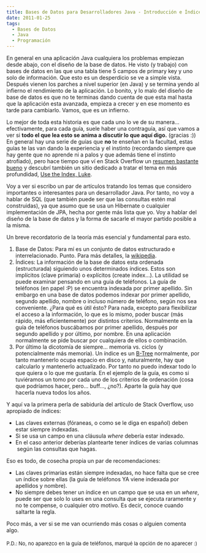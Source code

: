 ```yaml
---
title: Bases de Datos para Desarrolladores Java - Introducción e Índices
date: 2011-01-25
tags:
  - Bases de Datos
  - Java
  - Programación
---
```

En general en una aplicación Java cualquiera los problemas empiezan desde abajo, con el diseño de la base de datos. He visto (y trabajo) con bases de datos en las que una tabla tiene 5 campos de primary key y uno solo de información. Que esto es un desperdicio se ve a simple vista. Después vienen los parches a nivel superior (en Java) y se termina yendo al infierno el rendimiento de la aplicación.
Lo bonito, y lo malo del diseño de base de datos es que no te terminas dando cuenta de que esta mal hasta que la aplicación esta avanzada, empieza a crecer y en ese momento es tarde para cambiarlo. Vamos, que es un infierno.

Lo mejor de toda esta historia es que cada uno lo ve de su manera... efectivamente, para cada guía, suele haber una contraguía, así que vamos a ver si <strong>todo el que lea esto se anima a discutir lo que aquí digo.</strong> (gracias :))
En general hay una serie de guías que <strong>no </strong>te enseñan en la facultad, estas guías te las van dando la experiencia y el instinto (recordando siempre que hay gente que no aprende ni a palos y que además tiene el instinto atrofiado), pero hace tiempo que ví en Stack Overflow un <a title="Database development mistakes" href="http://stackoverflow.com/questions/621884/database-development-mistakes-made-by-application-developers" target="_blank">resumen bastante bueno</a> y descubrí también un sitio dedicado a tratar el tema en más profundidad, <a title="Use the Index, Luke" href="http://use-the-index-luke.com/" target="_blank">Use the Index, Luke</a>.

Voy a ver si escribo un par de artículos tratando los temas que considero importantes o interesantes para un desarrollador Java. Por tanto, no voy a hablar de SQL (que también puede ser que las consultas estén mal construidas), ya que asumo que se usa un Hibernate o cualquier implementación de JPA, hecha por gente más lista que yo. Voy a hablar del diseño de la base de datos y la forma de sacarle el mayor partido posible a la misma.

Un breve recordatorio de la teoría más esencial y fundamental para esto.

<ol>
	<li>Base de Datos: Para mí es un conjunto de datos estructurado e interrelacionado. Punto. Para más detalles, la <a title="Base de Datos, Wikipedia." href="http://es.wikipedia.org/wiki/Base_de_datos" target="_blank">wikipedia</a>.</li>
	<li>Índices: La información de la base de datos esta ordenada (estructurada) siguiendo unos determinados índices. Estos son implícitos (clave primaria) o explícitos (create index...). La utilidad se puede examinar pensando en una guía de teléfonos. La guía de teléfonos (en papel :P) se encuentra indexada por primer apellido. Sin embargo en una base de datos podemos indexar por primer apellido, segundo apellido, nombre o incluso número de teléfono, según nos sea conveniente. ¿Para qué es útil ésto? Para nada, excepto para flexibilizar el acceso a la información, lo que es lo mismo, poder buscar (más rápido, más eficientemente) por distintos criterios. Normalmente en la guía de teléfonos buscábamos por primer apellido, después por segundo apellido y por último, por nombre. En una aplicación normalmente se pide buscar por cualquiera de ellos o combinación.</li>
	<li>Por último la dicotomía de siempre... memoria vs. ciclos (y potencialmente más memoria). Un índice es un <a title="Wikipedia, árbol binario" href="http://es.wikipedia.org/wiki/Arbol_binario" target="_blank">B-Tree</a> normalmente, por tanto mantenerlo ocupa espacio en disco y, naturalmente, hay que calcularlo y mantenerlo actualizado. Por tanto no puedo indexar todo lo que quiera o lo que me gustaría. En el ejemplo de la guía, es como si tuviéramos un tomo por cada uno de los criterios de ordenación (cosa que podríamos hacer, pero... buff..., ¿no?). Aparte la guía hay que hacerla nueva todos los años.</li>
</ol>

Y aquí va la primera perla de sabiduría del artículo de Stack Overflow, uso apropiado de índices:

<ul>
	<li>Las claves externas (fóraneas, o como se le diga en español) deben estar siempre indexadas.</li>
	<li>Si se usa un campo en una cláusula <em>where</em> debería estar indexado.</li>
	<li>En el caso anterior deberías plantearte tener índices de varias columnas  según las consultas que hagas.</li>
</ul>

Eso es todo, de cosecha propia un par de recomendaciones:

<ul>
	<li>Las claves primarias están siempre indexadas, no hace falta que se cree un índice sobre ellas (la guía de teléfonos YA viene indexada por apellidos y nombre).</li>
	<li>No siempre debes tener un índice en un campo que se usa en un <em>where</em>, puede ser que solo lo uses en una consulta que se ejecuta raramente y no te compense, o cualquier otro motivo. Es decir, conoce cuando saltarte la regla.</li>
</ul>

Poco más, a ver si se me van ocurriendo más cosas o alguien comenta algo.

<span style="font-size: small;"><span style="line-height: 24px;">P.D.: No, no aparezco en la guía de teléfonos, marqué la opción de no aparecer :)</span></span>